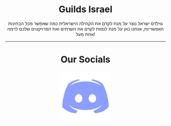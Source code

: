 <h1 align="center">Guilds Israel</h1>

<p align="center">גוילדס ישראל נוצר על מנת לקדם את הקהילה הישראלית כמה שאפשר מכל הבחינות האפשריות, אנחנו כאן על מנת לנסות לקדם את השרתים ואת הפרויקטים שלכם לרמה אחת מעל!</p>

---

<h1 align="center">Our Socials</h1>
<p align="center">
  <a href="https://discord.gg/2yk2zwhYdY">
    <img alt="Discord" title="Discord" 
    src="Icons/discord.svg"/>
</p>
